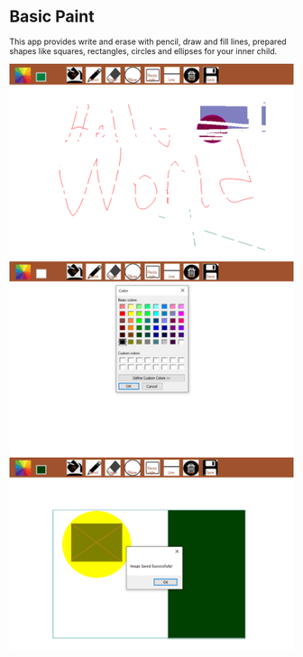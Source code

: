 # Basic Paint
This app provides write and erase with pencil, draw and fill lines, prepared shapes like squares, rectangles, circles and ellipses 
for your inner child.

![All in one image](/all-in-one.png)
![Color Picker](/colors-ss.png)
![Saved Successfully](/saved.png)
